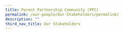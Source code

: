 ```yaml
---
title: Parent Partnership Community (PPC)
permalink: /our-people/Our-Stakeholders/permalink/
description: ""
third_nav_title: Our Stakeholders
---
```

